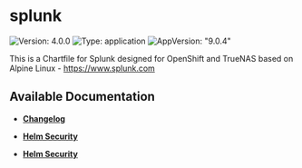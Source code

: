 # splunk

![Version: 4.0.0](https://img.shields.io/badge/Version-4.0.0-informational?style=flat-square) ![Type: application](https://img.shields.io/badge/Type-application-informational?style=flat-square) ![AppVersion: "9.0.4"](https://img.shields.io/badge/AppVersion-"9.0.4"-informational?style=flat-square)

This is a Chartfile for Splunk designed for OpenShift and TrueNAS based on Alpine Linux - https://www.splunk.com

## Available Documentation

- [**Changelog**](CHANGELOG)

- [**Helm Security**](container-security)

- [**Helm Security**](helm-security)

